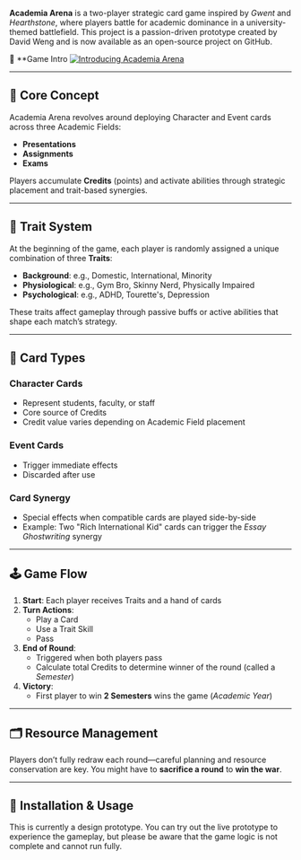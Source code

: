 **Academia Arena** is a two-player strategic card game inspired by *Gwent* and *Hearthstone*, where players battle for academic dominance in a university-themed battlefield. This project is a passion-driven prototype created by David Weng and is now available as an open-source project on GitHub.

🎥 **Game Intro
[![Introducing Academia Arena](https://img.youtube.com/vi/TH1QRsdxSWI/0.jpg)](https://www.youtube.com/watch?v=TH1QRsdxSWI)

---

## 🧠 Core Concept
Academia Arena revolves around deploying Character and Event cards across three Academic Fields:
- **Presentations**
- **Assignments**
- **Exams**

Players accumulate **Credits** (points) and activate abilities through strategic placement and trait-based synergies.

---

## 🧬 Trait System
At the beginning of the game, each player is randomly assigned a unique combination of three **Traits**:
- **Background**: e.g., Domestic, International, Minority
- **Physiological**: e.g., Gym Bro, Skinny Nerd, Physically Impaired
- **Psychological**: e.g., ADHD, Tourette's, Depression

These traits affect gameplay through passive buffs or active abilities that shape each match’s strategy.

---

## 🎴 Card Types

### Character Cards
- Represent students, faculty, or staff
- Core source of Credits
- Credit value varies depending on Academic Field placement

### Event Cards
- Trigger immediate effects
- Discarded after use

### Card Synergy
- Special effects when compatible cards are played side-by-side
- Example: Two "Rich International Kid" cards can trigger the *Essay Ghostwriting* synergy

---

## 🕹️ Game Flow
1. **Start**: Each player receives Traits and a hand of cards
2. **Turn Actions**:
   - Play a Card
   - Use a Trait Skill
   - Pass
3. **End of Round**:
   - Triggered when both players pass
   - Calculate total Credits to determine winner of the round (called a *Semester*)
4. **Victory**:
   - First player to win **2 Semesters** wins the game (*Academic Year*)

---

## 🗂️ Resource Management
Players don’t fully redraw each round—careful planning and resource conservation are key. You might have to **sacrifice a round** to **win the war**.

---

## 🔧 Installation & Usage
This is currently a design prototype. You can try out the live prototype to experience the gameplay, but please be aware that the game logic is not complete and cannot run fully.